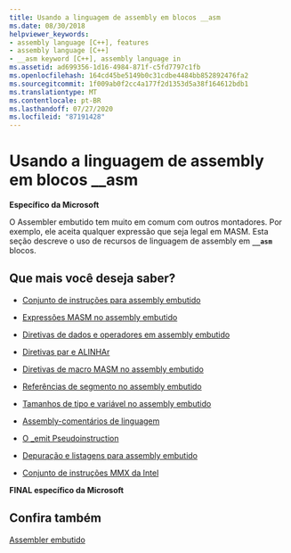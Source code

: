 ```yaml
---
title: Usando a linguagem de assembly em blocos __asm
ms.date: 08/30/2018
helpviewer_keywords:
- assembly language [C++], features
- assembly language [C++]
- __asm keyword [C++], assembly language in
ms.assetid: ad699356-1d16-4984-871f-c5fd7797c1fb
ms.openlocfilehash: 164cd45be5149b0c31cdbe4484bb852892476fa2
ms.sourcegitcommit: 1f009ab0f2cc4a177f2d1353d5a38f164612bdb1
ms.translationtype: MT
ms.contentlocale: pt-BR
ms.lasthandoff: 07/27/2020
ms.locfileid: "87191428"
---
```

# <a name="using-assembly-language-in-__asm-blocks"></a>Usando a linguagem de assembly em blocos __asm

**Específico da Microsoft**

O Assembler embutido tem muito em comum com outros montadores. Por exemplo, ele aceita qualquer expressão que seja legal em MASM. Esta seção descreve o uso de recursos de linguagem de assembly em **`__asm`** blocos.

## <a name="what-do-you-want-to-know-more-about"></a>Que mais você deseja saber?

- [Conjunto de instruções para assembly embutido](../../assembler/inline/instruction-set-for-inline-assembly.md)

- [Expressões MASM no assembly embutido](../../assembler/inline/masm-expressions-in-inline-assembly.md)

- [Diretivas de dados e operadores em assembly embutido](../../assembler/inline/data-directives-and-operators-in-inline-assembly.md)

- [Diretivas par e ALINHAr](../../assembler/inline/even-and-align-directives.md)

- [Diretivas de macro MASM no assembly embutido](../../assembler/inline/masm-macro-directives-in-inline-assembly.md)

- [Referências de segmento no assembly embutido](../../assembler/inline/segment-references-in-inline-assembly.md)

- [Tamanhos de tipo e variável no assembly embutido](../../assembler/inline/type-and-variable-sizes-in-inline-assembly.md)

- [Assembly-comentários de linguagem](../../assembler/inline/assembly-language-comments.md)

- [O _emit Pseudoinstruction](../../assembler/inline/emit-pseudoinstruction.md)

- [Depuração e listagens para assembly embutido](../../assembler/inline/debugging-and-listings-for-inline-assembly.md)

- [Conjunto de instruções MMX da Intel](../../assembler/inline/intel-s-mmx-instruction-set.md)

**FINAL específico da Microsoft**

## <a name="see-also"></a>Confira também

[Assembler embutido](../../assembler/inline/inline-assembler.md)<br/>
